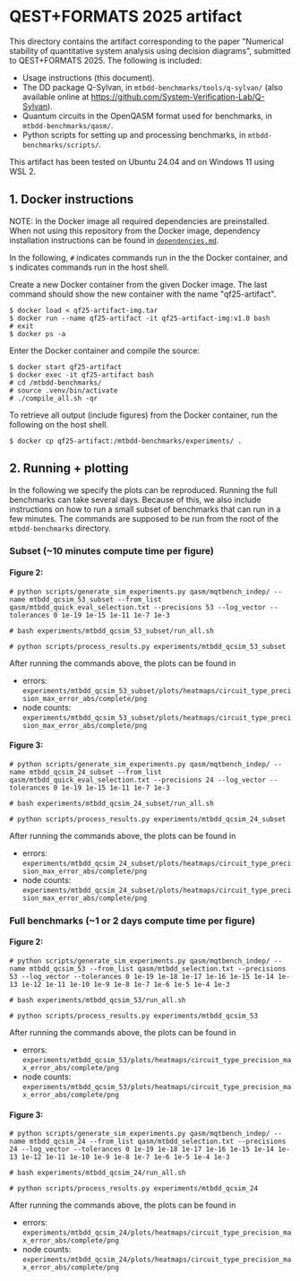# QEST+FORMATS 2025 artifact

This directory contains the artifact corresponding to the paper "Numerical stability of quantitative system analysis using decision diagrams", submitted to QEST+FORMATS 2025. The following is included:
* Usage instructions (this document).
* The DD package Q-Sylvan, in `mtbdd-benchmarks/tools/q-sylvan/` (also available online at https://github.com/System-Verification-Lab/Q-Sylvan).
* Quantum circuits in the OpenQASM format used for benchmarks, in `mtbdd-benchmarks/qasm/`.
* Python scripts for setting up and processing benchmarks, in `mtbdd-benchmarks/scripts/`.

This artifact has been tested on Ubuntu 24.04 and on Windows 11 using WSL 2.


## 1. Docker instructions

NOTE: In the Docker image all required dependencies are preinstalled. When not using this repository from the Docker image, dependency installation instructions can be found in [`dependencies.md`](dependencies.md).


In the following, `#` indicates commands run in the the Docker container, and `$` indicates commands run in the host shell.

Create a new Docker container from the given Docker image. The last command should show the new container with the name "qf25-artifact".
```
$ docker load < qf25-artifact-img.tar
$ docker run --name qf25-artifact -it qf25-artifact-img:v1.0 bash
# exit
$ docker ps -a
```

Enter the Docker container and compile the source:
```
$ docker start qf25-artifact
$ docker exec -it qf25-artifact bash
# cd /mtbdd-benchmarks/
# source .venv/bin/activate
# ./compile_all.sh -qr
```

To retrieve all output (include figures) from the Docker container, run the following on the host shell.
```
$ docker cp qf25-artifact:/mtbdd-benchmarks/experiments/ .
```


## 2. Running + plotting

In the following we specify the plots can be reproduced.
Running the full benchmarks can take several days.
Because of this, we also include instructions on how to run a small subset of benchmarks that can run in a few minutes.
The commands are supposed to be run from the root of the `mtbdd-benchmarks` directory.

### Subset (~10 minutes compute time per figure)

#### Figure 2:
```
# python scripts/generate_sim_experiments.py qasm/mqtbench_indep/ --name mtbdd_qcsim_53_subset --from_list qasm/mtbdd_quick_eval_selection.txt --precisions 53 --log_vector --tolerances 0 1e-19 1e-15 1e-11 1e-7 1e-3

# bash experiments/mtbdd_qcsim_53_subset/run_all.sh

# python scripts/process_results.py experiments/mtbdd_qcsim_53_subset
```
After running the commands above, the plots can be found in
* errors: `experiments/mtbdd_qcsim_53_subset/plots/heatmaps/circuit_type_precision_max_error_abs/complete/png`
* node counts: `experiments/mtbdd_qcsim_53_subset/plots/heatmaps/circuit_type_precision_max_error_abs/complete/png`


#### Figure 3:
```
# python scripts/generate_sim_experiments.py qasm/mqtbench_indep/ --name mtbdd_qcsim_24_subset --from_list qasm/mtbdd_quick_eval_selection.txt --precisions 24 --log_vector --tolerances 0 1e-19 1e-15 1e-11 1e-7 1e-3

# bash experiments/mtbdd_qcsim_24_subset/run_all.sh

# python scripts/process_results.py experiments/mtbdd_qcsim_24_subset
```
After running the commands above, the plots can be found in
* errors: `experiments/mtbdd_qcsim_24_subset/plots/heatmaps/circuit_type_precision_max_error_abs/complete/png`
* node counts: `experiments/mtbdd_qcsim_24_subset/plots/heatmaps/circuit_type_precision_max_error_abs/complete/png`


### Full benchmarks (~1 or 2 days compute time per figure)


#### Figure 2:
```
# python scripts/generate_sim_experiments.py qasm/mqtbench_indep/ --name mtbdd_qcsim_53 --from_list qasm/mtbdd_selection.txt --precisions 53 --log_vector --tolerances 0 1e-19 1e-18 1e-17 1e-16 1e-15 1e-14 1e-13 1e-12 1e-11 1e-10 1e-9 1e-8 1e-7 1e-6 1e-5 1e-4 1e-3

# bash experiments/mtbdd_qcsim_53/run_all.sh

# python scripts/process_results.py experiments/mtbdd_qcsim_53
```
After running the commands above, the plots can be found in
* errors: `experiments/mtbdd_qcsim_53/plots/heatmaps/circuit_type_precision_max_error_abs/complete/png`
* node counts: `experiments/mtbdd_qcsim_53/plots/heatmaps/circuit_type_precision_max_error_abs/complete/png`


#### Figure 3:
```
# python scripts/generate_sim_experiments.py qasm/mqtbench_indep/ --name mtbdd_qcsim_24 --from_list qasm/mtbdd_selection.txt --precisions 24 --log_vector --tolerances 0 1e-19 1e-18 1e-17 1e-16 1e-15 1e-14 1e-13 1e-12 1e-11 1e-10 1e-9 1e-8 1e-7 1e-6 1e-5 1e-4 1e-3

# bash experiments/mtbdd_qcsim_24/run_all.sh

# python scripts/process_results.py experiments/mtbdd_qcsim_24
```
After running the commands above, the plots can be found in
* errors: `experiments/mtbdd_qcsim_24/plots/heatmaps/circuit_type_precision_max_error_abs/complete/png`
* node counts: `experiments/mtbdd_qcsim_24/plots/heatmaps/circuit_type_precision_max_error_abs/complete/png`

